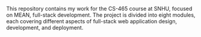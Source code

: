 This repository contains my work for the CS-465 course at SNHU, focused on MEAN, full-stack development. The project is divided into eight modules, each covering different aspects of full-stack web application design, development, and deployment.
